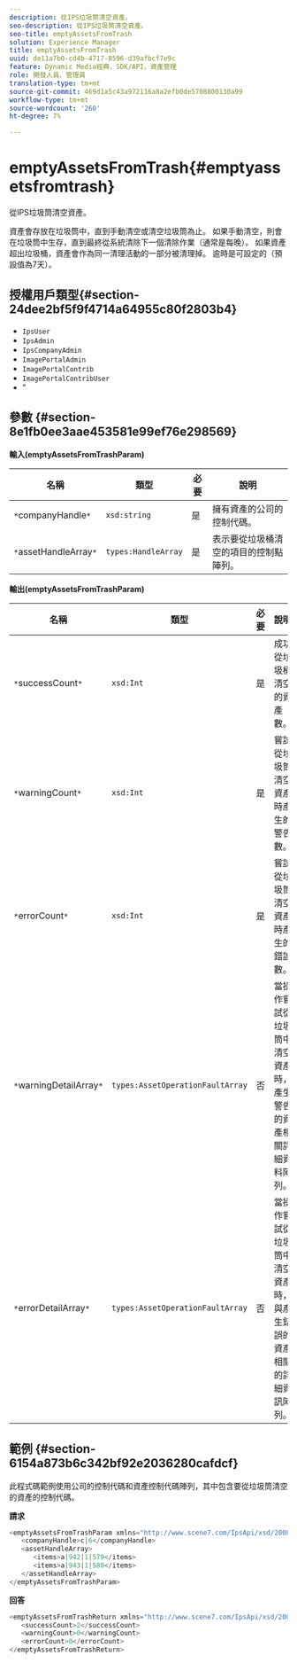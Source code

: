 ```yaml
---
description: 從IPS垃圾筒清空資產。
seo-description: 從IPS垃圾筒清空資產。
seo-title: emptyAssetsFromTrash
solution: Experience Manager
title: emptyAssetsFromTrash
uuid: de11a7b0-cd4b-4717-8596-d39afbcf7e9c
feature: Dynamic Media經典，SDK/API，資產管理
role: 開發人員、管理員
translation-type: tm+mt
source-git-commit: 469d1a5c43a972116a8a2efb0de5708800130a99
workflow-type: tm+mt
source-wordcount: '260'
ht-degree: 7%

---
```



# emptyAssetsFromTrash{#emptyassetsfromtrash}

從IPS垃圾筒清空資產。

資產會存放在垃圾筒中，直到手動清空或清空垃圾筒為止。 如果手動清空，則會在垃圾筒中生存，直到最終從系統清除下一個清除作業（通常是每晚）。 如果資產超出垃圾桶，資產會作為同一清理活動的一部分被清理掉。 逾時是可設定的（預設值為7天）。

## 授權用戶類型{#section-24dee2bf5f9f4714a64955c80f2803b4}

* `IpsUser`
* `IpsAdmin`
* `IpsCompanyAdmin`
* `ImagePortalAdmin`
* `ImagePortalContrib`
* `ImagePortalContribUser`
* &quot;

## 參數 {#section-8e1fb0ee3aae453581e99ef76e298569}

**輸入(emptyAssetsFromTrashParam)**

| 名稱 | 類型 | 必要 | 說明 |
|---|---|---|---|
| `*`companyHandle`*` | `xsd:string` | 是 | 擁有資產的公司的控制代碼。 |
| `*`assetHandleArray`*` | `types:HandleArray` | 是 | 表示要從垃圾桶清空的項目的控制點陣列。 |

**輸出(emptyAssetsFromTrashParam)**

| 名稱 | 類型 | 必要 | 說明 |
|---|---|---|---|
| `*`successCount`*` | `xsd:Int` | 是 | 成功從垃圾桶清空的資產數。 |
| `*`warningCount`*` | `xsd:Int` | 是 | 嘗試從垃圾筒清空資產時產生的警告數。 |
| `*`errorCount`*` | `xsd:Int` | 是 | 嘗試從垃圾筒清空資產時產生的錯誤數。 |
| `*`warningDetailArray`*` | `types:AssetOperationFaultArray` | 否 | 當操作嘗試從垃圾筒中清空資產時，產生警告的資產相關詳細資料陣列。 |
| `*`errorDetailArray`*` | `types:AssetOperationFaultArray` | 否 | 當操作嘗試從垃圾筒中清空資產時，與產生錯誤的資產相關的詳細資訊陣列。 |

## 範例 {#section-6154a873b6c342bf92e2036280cafdcf}

此程式碼範例使用公司的控制代碼和資產控制代碼陣列，其中包含要從垃圾筒清空的資產的控制代碼。

**請求**

```java
<emptyAssetsFromTrashParam xmlns="http://www.scene7.com/IpsApi/xsd/2008-01-15">
   <companyHandle>c|6</companyHandle>
   <assetHandleArray>
      <items>a|942|1|579</items>
      <items>a|943|1|580</items>
   </assetHandleArray>
</emptyAssetsFromTrashParam>
```

**回答**

```java
<emptyAssetsFromTrashReturn xmlns="http://www.scene7.com/IpsApi/xsd/2008-01-15">
   <successCount>2</successCount>
   <warningCount>0</warningCount>
   <errorCount>0</errorCount>
</emptyAssetsFromTrashReturn>
```

